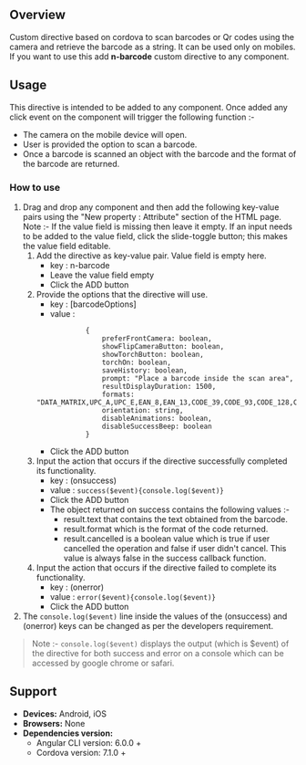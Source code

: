 ## Overview 
Custom directive based on cordova to scan barcodes or Qr codes using the camera and retrieve the barcode as a string. It can be used only on mobiles. If you want to use this add **n-barcode** custom directive to any component.

## Usage
This directive is intended to be added to any component. Once added any click event on the component will trigger the following function :-
* The camera on the mobile device will open.
* User is provided the option to scan a barcode.
* Once a barcode is scanned an object with the barcode and the format of the barcode are returned.

### How to use   
1. Drag and drop any component and then add the following key-value pairs using the "New property : Attribute" section of the HTML page. Note :- If the value field is missing then leave it empty. If an input needs to be added to the value field, click the slide-toggle button; this makes the value field editable.
    1. Add the directive as key-value pair. Value field is empty here.
        - key : n-barcode
        - Leave the value field empty
        - Click the ADD button
    2. Provide the options that the directive will use.
        - key : [barcodeOptions] 
        - value :
        ```
                    {
                        preferFrontCamera: boolean,
                        showFlipCameraButton: boolean,
                        showTorchButton: boolean,
                        torchOn: boolean,
                        saveHistory: boolean,
                        prompt: "Place a barcode inside the scan area",
                        resultDisplayDuration: 1500,
                        formats: "DATA_MATRIX,UPC_A,UPC_E,EAN_8,EAN_13,CODE_39,CODE_93,CODE_128,CODABAR,ITF,RSS14,MSI,AZTEC",
                        orientation: string,
                        disableAnimations: boolean,
                        disableSuccessBeep: boolean
                    }
         ```
        - Click the ADD button
    3. Input the action that occurs if the directive successfully completed its functionality.
        - key : (onsuccess)  
        - value : `success($event){console.log($event)}`
        - Click the ADD button
        - The object returned on success contains the following values :-
            - result.text that contains the text obtained from the barcode.
            - result.format which is the format of the code returned.
            - result.cancelled is a boolean value which is true if user cancelled the operation and false if user didn't cancel. This value is always false in the success callback function.
    4. Input the action that occurs if the directive failed to complete its functionality.
        - key : (onerror)  
        - value : `error($event){console.log($event)}`
        - Click the ADD button
2. The `console.log($event)` line inside the values of the (onsuccess) and (onerror) keys can be changed as per the developers requirement. 
>Note :- `console.log($event)` displays the output (which is $event) of the directive for both success and error on a console which can be accessed by google chrome or safari.

## Support
- **Devices:** Android, iOS
- **Browsers:**  None
- **Dependencies version:** 
    - Angular CLI version: 6.0.0 + 
    - Cordova version: 7.1.0 +
